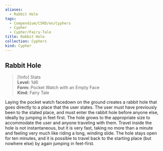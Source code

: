```yaml
---
aliases:
  - Rabbit Hole
tags:
  - Compendium/CSRD/en/Cyphers
  - Cypher
  - Cypher/Fairy-Tale
title: Rabbit Hole
collection: Cyphers
kind: Cypher
---
```

## Rabbit Hole  
>[!info] Stats  
> **Level:** 1d6  
> **Form:** Pocket Watch with an Empty Face  
> **Kind:** Fairy Tale
  
Laying the pocket watch facedown on the ground creates a rabbit hole that goes directly to a place that the user states. The user must have previously been to the stated place, and must enter the rabbit hole before anyone else, ideally by jumping in feet first. The hole grows to the appropriate size to accommodate the user and anyone traveling with them. Travel inside the hole is not instantaneous, but it is very fast, taking no more than a minute and feeling very much like riding a long, winding slide.  The hole stays open for ten minutes, and it is possible to travel back to the starting place (but nowhere else) by again jumping in feet-first.